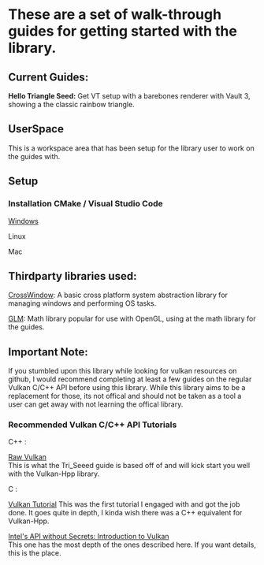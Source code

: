 # These are a set of walk-through guides for getting started with the library.

## Current Guides:

**Hello Triangle Seed:** Get VT setup with a barebones renderer with Vault 3, showing a the classic rainbow triangle.

## UserSpace

This is a workspace area that has been setup for the library user to work on the guides with.

## Setup

### Installation CMake / Visual Studio Code

[Windows](https://github.com/Ed94/VaultedThermals/wiki/VT-Guides:-WIndows-Setup)

Linux 

Mac

## Thirdparty libraries used:

[CrossWindow](https://github.com/alaingalvan/CrossWindow/tree/master): A basic cross platform system abstraction library for managing windows and performing OS tasks.

[GLM](https://github.com/g-truc/glm/tree/master): Math library popular for use with OpenGL, using at the math library for the guides.
    
## Important Note:

If you stumbled upon this library while looking for vulkan resources on github, I would recommend completing at least a few guides on the regular Vulkan C/C++ API before using this library. While this library aims to be a replacement for those, its not offical and should not be taken as a tool a user can get away with not learning the offical library.

### Recommended Vulkan C/C++ API Tutorials

C++ :   

[Raw Vulkan](https://alain.xyz/blog/raw-vulkan)   
This is what the Tri_Seeed guide is based off of and will kick start you well with the Vulkan-Hpp library.

C :   

[Vulkan Tutorial](https://vulkan-tutorial.com/Introduction)
This was the first tutorial I engaged with and got the job done. It goes quite in depth, I kinda wish there was a C++ equivalent for Vulkan-Hpp.   

[Intel's API without Secrets: Introduction to Vulkan](https://software.intel.com/content/www/us/en/develop/articles/api-without-secrets-introduction-to-vulkan-part-1.html)   
This one has the most depth of the ones described here. If you want details, this is the place.
